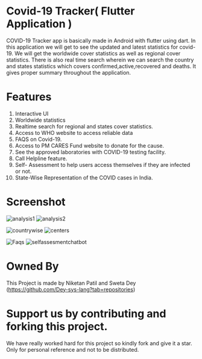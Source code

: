 # Covid-19 Tracker( Flutter Application )

COVID-19 Tracker app is basically made in Android with flutter using dart. In this application we will
get to see the updated and latest statistics for covid-19. We will get the worldwide cover statistics as
well as regional cover statistics. There is also real time search wherein we can search the country and states
statistics which covers confirmed,active,recovered and deaths. It gives proper summary throughout the application.

# Features
1. Interactive UI
2. Worldwide statistics
3. Realtime search for regional and states cover statistics.
4. Access to WHO website to access reliable data
5. FAQS on Covid-19.
6. Access to PM CARES Fund website to donate for the cause.
7. See the approved laboratories with COVID-19 testing facility.
8. Call Helpline feature.
9. Self- Assessment to help users access themselves if they are infected or not.
10. State-Wise Representation of the COVID cases in India.

# Screenshot


![analysis1](https://user-images.githubusercontent.com/62640723/88476949-d58c4480-cf59-11ea-8156-3bfc217966b4.JPG)           ![analysis2](https://user-images.githubusercontent.com/62640723/88476992-0a989700-cf5a-11ea-81ae-02510a6b9ae1.JPG)


![countrywise](https://user-images.githubusercontent.com/62640723/88476997-1a17e000-cf5a-11ea-99f0-6d263d3f058a.jpeg)     ![centers](https://user-images.githubusercontent.com/62640723/88477005-23a14800-cf5a-11ea-906d-cd606a473860.jpeg)


![Faqs](https://user-images.githubusercontent.com/62640723/88477012-2b60ec80-cf5a-11ea-88e7-1c9c3c1a79b0.jpeg)  ![selfassesmentchatbot](https://user-images.githubusercontent.com/62640723/88477113-0ae56200-cf5b-11ea-83a7-e90541dbe85f.gif)

# Owned By
This Project is made by Niketan Patil and Sweta Dey (https://github.com/Dey-sys-lang?tab=repositories) 

# Support us by contributing and forking this project.
 We have really worked hard for this project so kindly fork and give it a star. Only for personal reference and not to be distributed.





